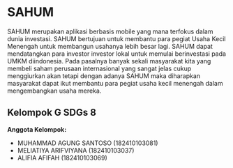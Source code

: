 # SAHUM
SAHUM merupakan aplikasi berbasis mobile yang mana terfokus dalam dunia investasi. SAHUM bertujuan untuk membantu para pegiat Usaha Kecil Menengah untuk membangun usahanya lebih besar lagi. SAHUM dapat mendatangkan para investor investor lokal untuk memulai berinvestasi pada UMKM diindonesia. Pada pasalnya banyak sekali masyarakat kita yang membeli saham perusaan internasional yang sangat jelas cukup menggiurkan akan tetapi dengan adanya SAHUM maka diharapkan masyarakat dapat ikut membantu para pegiat usaha kecil menengah dalam mengembangkan usaha mereka.

## Kelompok G SDGs 8
__Anggota Kelompok:__
* MUHAMMAD AGUNG SANTOSO (182410103081)
* MELIATIYA ARIFVIYANA (182410103037)
* ALIFIA AFIFAH (182410103069)

